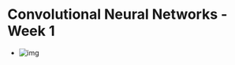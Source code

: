# Convolutional Neural Networks - Week 1

- ![img](https://github.com/chriseal/deep_learning_ai/4_ConvolutionalNeuralNetworks/blob/master/week1/deep_nn_notation.png)
